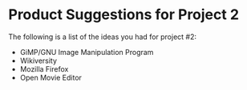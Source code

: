 # Product Suggestions for Project 2

The following is a list of the ideas you had for project #2:

<ul>
<li>GiMP/GNU Image Manipulation Program</l1>
<li>Wikiversity</li>
<li>Mozilla Firefox</li>
<li>Open Movie Editor</li>
</ul>
